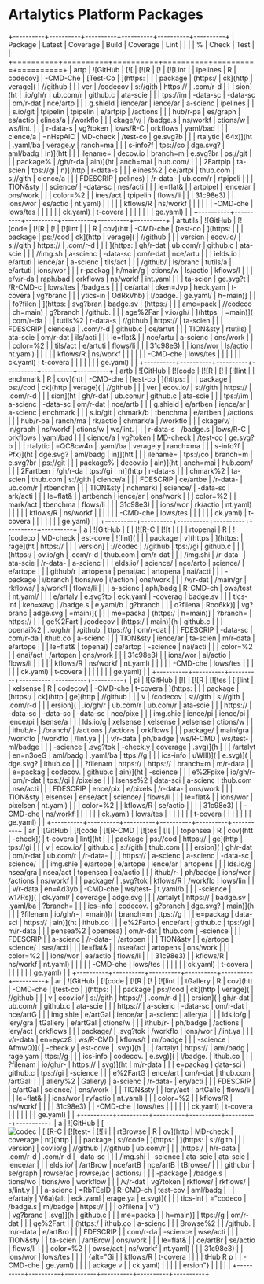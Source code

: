 # Artalytics Platform Packages

+----------+----------+----------+----------+----------+----------+
| Package  | Latest   | Coverage | Build    | Coverage | Lint     |
|          |          | %        | Check    | Test     |          |
+==========+==========+==========+==========+==========+==========+
| artp     | ![GitHub | [![      | [![R     | [!       | [![Lint  |
| ipelines | R        | codecov] | -CMD-Che | [Test-Co | ](https: |
|          | package  | (https:/ | ck](http | verage]( | //github |
|          | ver      | /codecov | s://gith | https:// | .com/r-d |
|          | sion](ht | .io/gh/r | ub.com/r | github.c | ata-scie |
|          | tps://im | -data-sc | -data-sc | om/r-dat | nce/artp |
|          | g.shield | ience/ar | ience/ar | a-scienc | ipelines |
|          | s.io/git | tpipelin | tpipelin | e/artpip | /actions |
|          | hub/r-pa | es/graph | es/actio | elines/a | /workflo |
|          | ckage/v/ | /badge.s | ns/workf | ctions/w | ws/lint. |
|          | r-data-s | vg?token | lows/R-C | orkflows | yaml/bad |
|          | cience/a | =nHspAlC | MD-check | /test-co | ge.svg?b |
|          | rtalytic | 64x)](ht | .yaml/ba | verage.y | ranch=ma |
|          | s-info?f | tps://co | dge.svg? | aml/badg | in)](htt |
|          | ilename= | decov.io | branch=m | e.svg?br | ps://git |
|          | package% | /gh/r-da | ain)](ht | anch=mai | hub.com/ |
|          | 2Fartpip | ta-scien | tps://gi | n)](http | r-data-s |
|          | elines%2 | ce/artpi | thub.com | s://gith | cience/a |
|          | FDESCRIP | pelines) | /r-data- | ub.com/r | rtpipeli |
|          | TION&sty |          | science/ | -data-sc | nes/acti |
|          | le=flat& |          | artpipel | ience/ar | ons/work |
|          | color=%2 |          | ines/act | tpipelin | flows/li |
|          | 31c98e3) |          | ions/wor | es/actio | nt.yaml) |
|          |          |          | kflows/R | ns/workf |          |
|          |          |          | -CMD-che | lows/tes |          |
|          |          |          | ck.yaml) | t-covera |          |
|          |          |          |          | ge.yaml) |          |
+----------+----------+----------+----------+----------+----------+
| artutils | ![GitHub | [![code  | [![R     | [!       | [![lint  |
|          | R        | cov](htt | -CMD-che | [test-co | ](https: |
|          | package  | ps://cod | ck](http | verage]( | //github |
|          | version  | ecov.io/ | s://gith | https:// | .com/r-d |
|          | ](https: | gh/r-dat | ub.com/r | github.c | ata-scie |
|          | //img.sh | a-scienc | -data-sc | om/r-dat | nce/artu |
|          | ields.io | e/artuti | ience/ar | a-scienc | tils/act |
|          | /github/ | ls/branc | tutils/a | e/artuti | ions/wor |
|          | r-packag | h/main/g | ctions/w | ls/actio | kflows/l |
|          | e/v/r-da | raph/bad | orkflows | ns/workf | int.yaml |
|          | ta-scien | ge.svg?t | /R-CMD-c | lows/tes | /badge.s |
|          | ce/artal | oken=Jvp | heck.yam | t-covera | vg?branc |
|          | ytics-in | OdRkVhb) | l/badge. | ge.yaml/ | h=main)] |
|          | fo?filen | ](https: | svg?bran | badge.sv | (https:/ |
|          | ame=pack | //codeco | ch=main) | g?branch | /github. |
|          | age%2Far | v.io/gh/ | ](https: | =main)]( | com/r-da |
|          | tutils%2 | r-data-s | //github | https:// | ta-scien |
|          | FDESCRIP | cience/a | .com/r-d | github.c | ce/artut |
|          | TION&sty | rtutils) | ata-scie | om/r-dat | ils/acti |
|          | le=flat& |          | nce/artu | a-scienc | ons/work |
|          | color=%2 |          | tils/act | e/artuti | flows/li |
|          | 31c98e3) |          | ions/wor | ls/actio | nt.yaml) |
|          |          |          | kflows/R | ns/workf |          |
|          |          |          | -CMD-che | lows/tes |          |
|          |          |          | ck.yaml) | t-covera |          |
|          |          |          |          | ge.yaml) |          |
+----------+----------+----------+----------+----------+----------+
| artb     | ![GitHub | [![code  | [![R     | [!       | [![lint  |
| enchmark | R        | cov](htt | -CMD-che | [test-co | ](https: |
|          | package  | ps://cod | ck](http | verage]( | //github |
|          | ver      | ecov.io/ | s://gith | https:// | .com/r-d |
|          | sion](ht | gh/r-dat | ub.com/r | github.c | ata-scie |
|          | tps://im | a-scienc | -data-sc | om/r-dat | nce/artb |
|          | g.shield | e/artben | ience/ar | a-scienc | enchmark |
|          | s.io/git | chmark/b | tbenchma | e/artben | /actions |
|          | hub/r-pa | ranch/ma | rk/actio | chmark/a | /workflo |
|          | ckage/v/ | in/graph | ns/workf | ctions/w | ws/lint. |
|          | r-data-s | /badge.s | lows/R-C | orkflows | yaml/bad |
|          | cience/a | vg?token | MD-check | /test-co | ge.svg?b |
|          | rtalytic | =QC8cw4n | .yaml/ba | verage.y | ranch=ma |
|          | s-info?f | Pfx)](ht | dge.svg? | aml/badg | in)](htt |
|          | ilename= | tps://co | branch=m | e.svg?br | ps://git |
|          | package% | decov.io | ain)](ht | anch=mai | hub.com/ |
|          | 2Fartben | /gh/r-da | tps://gi | n)](http | r-data-s |
|          | chmark%2 | ta-scien | thub.com | s://gith | cience/a |
|          | FDESCRIP | ce/artbe | /r-data- | ub.com/r | rtbenchm |
|          | TION&sty | nchmark) | science/ | -data-sc | ark/acti |
|          | le=flat& |          | artbench | ience/ar | ons/work |
|          | color=%2 |          | mark/act | tbenchma | flows/li |
|          | 31c98e3) |          | ions/wor | rk/actio | nt.yaml) |
|          |          |          | kflows/R | ns/workf |          |
|          |          |          | -CMD-che | lows/tes |          |
|          |          |          | ck.yaml) | t-covera |          |
|          |          |          |          | ge.yaml) |          |
+----------+----------+----------+----------+----------+----------+
| a        | ![GitHub | [        | [![R-C   | [![t     | [        |
| rtopenai | R        | ![codeco | MD-check | est-cove | ![lint]( |
|          | package  | v](https | ](https: | rage](ht | https:// |
|          | version] | ://codec | //github | tps://gi | github.c |
|          | (https:/ | ov.io/gh | .com/r-d | thub.com | om/r-dat |
|          | /img.shi | /r-data- | ata-scie | /r-data- | a-scienc |
|          | elds.io/ | science/ | nce/arto | science/ | e/artope |
|          | github/r | artopena | penai/ac | artopena | nai/acti |
|          | -package | i/branch | tions/wo | i/action | ons/work |
|          | /v/r-dat | /main/gr | rkflows/ | s/workfl | flows/li |
|          | a-scienc | aph/badg | R-CMD-ch | ows/test | nt.yaml/ |
|          | e/artaly | e.svg?to | eck.yaml | -coverag | badge.sv |
|          | tics-inf | ken=xavg | /badge.s | e.yaml/b | g?branch |
|          | o?filena | Roo6kk)] | vg?branc | adge.svg | =main)]( |
|          | me=packa | (https:/ | h=main)] | ?branch= | https:// |
|          | ge%2Fart | /codecov | (https:/ | main)](h | github.c |
|          | openai%2 | .io/gh/r | /github. | ttps://g | om/r-dat |
|          | FDESCRIP | -data-sc | com/r-da | ithub.co | a-scienc |
|          | TION&sty | ience/ar | ta-scien | m/r-data | e/artope |
|          | le=flat& | topenai) | ce/artop | -science | nai/acti |
|          | color=%2 |          | enai/act | /artopen | ons/work |
|          | 31c98e3) |          | ions/wor | ai/actio | flows/li |
|          |          |          | kflows/R | ns/workf | nt.yaml) |
|          |          |          | -CMD-che | lows/tes |          |
|          |          |          | ck.yaml) | t-covera |          |
|          |          |          |          | ge.yaml) |          |
+----------+----------+----------+----------+----------+----------+
| pi       | ![GitHub | [![      | [![R     | [![tes   | [![lint  |
| xelsense | R        | codecov] | -CMD-che | t-covera | ](https: |
|          | package  | (https:/ | ck](http | ge](http | //github |
|          | v        | /codecov | s://gith | s://gith | .com/r-d |
|          | ersion]( | .io/gh/r | ub.com/r | ub.com/r | ata-scie |
|          | https:// | -data-sc | -data-sc | -data-sc | nce/pixe |
|          | img.shie | ience/pi | ience/pi | ience/pi | lsense/a |
|          | lds.io/g | xelsense | xelsense | xelsense | ctions/w |
|          | ithub/r- | /branch/ | /actions | /actions | orkflows |
|          | package/ | main/gra | /workflo | /workflo | /lint.ya |
|          | v/r-data | ph/badge | ws/R-CMD | ws/test- | ml/badge |
|          | -science | .svg?tok | -check.y | coverage | .svg)](h |
|          | /artalyt | en=n3oeG | aml/badg | .yaml/ba | ttps://g |
|          | ics-info | uWlIl)]( | e.svg)]( | dge.svg? | ithub.co |
|          | ?filenam | https:// | https:// | branch=m | m/r-data |
|          | e=packag | codecov. | github.c | ain)](ht | -science |
|          | e%2Fpixe | io/gh/r- | om/r-dat | tps://gi | /pixelse |
|          | lsense%2 | data-sci | a-scienc | thub.com | nse/acti |
|          | FDESCRIP | ence/pix | e/pixels | /r-data- | ons/work |
|          | TION&sty | elsense) | ense/act | science/ | flows/li |
|          | le=flat& |          | ions/wor | pixelsen | nt.yaml) |
|          | color=%2 |          | kflows/R | se/actio |          |
|          | 31c98e3) |          | -CMD-che | ns/workf |          |
|          |          |          | ck.yaml) | lows/tes |          |
|          |          |          |          | t-covera |          |
|          |          |          |          | ge.yaml) |          |
+----------+----------+----------+----------+----------+----------+
| ar       | ![GitHub | [![code  | [![R-CMD | [![tes   | [![      |
| topensea | R        | cov](htt | -check]( | t-covera | lint](ht |
|          | package  | ps://cod | https:// | ge](http | tps://gi |
|          | v        | ecov.io/ | github.c | s://gith | thub.com |
|          | ersion]( | gh/r-dat | om/r-dat | ub.com/r | /r-data- |
|          | https:// | a-scienc | a-scienc | -data-sc | science/ |
|          | img.shie | e/artope | e/artope | ience/ar | artopens |
|          | lds.io/g | nsea/gra | nsea/act | topensea | ea/actio |
|          | ithub/r- | ph/badge | ions/wor | /actions | ns/workf |
|          | package/ | .svg?tok | kflows/R | /workflo | lows/lin |
|          | v/r-data | en=Ad3yb | -CMD-che | ws/test- | t.yaml/b |
|          | -science | w17Rs)]( | ck.yaml/ | coverage | adge.svg |
|          | /artalyt | https:// | badge.sv | .yaml/ba | ?branch= |
|          | ics-info | codecov. | g?branch | dge.svg? | main)](h |
|          | ?filenam | io/gh/r- | =main)]( | branch=m | ttps://g |
|          | e=packag | data-sci | https:// | ain)](ht | ithub.co |
|          | e%2Farto | ence/art | github.c | tps://gi | m/r-data |
|          | pensea%2 | opensea) | om/r-dat | thub.com | -science |
|          | FDESCRIP |          | a-scienc | /r-data- | /artopen |
|          | TION&sty |          | e/artope | science/ | sea/acti |
|          | le=flat& |          | nsea/act | artopens | ons/work |
|          | color=%2 |          | ions/wor | ea/actio | flows/li |
|          | 31c98e3) |          | kflows/R | ns/workf | nt.yaml) |
|          |          |          | -CMD-che | lows/tes |          |
|          |          |          | ck.yaml) | t-covera |          |
|          |          |          |          | ge.yaml) |          |
+----------+----------+----------+----------+----------+----------+
| ar       | ![GitHub | [![code  | [![R     | [!       | [![lint  |
| tGallery | R        | cov](htt | -CMD-che | [test-co | ](https: |
|          | package  | ps://cod | ck](http | verage]( | //github |
|          | v        | ecov.io/ | s://gith | https:// | .com/r-d |
|          | ersion]( | gh/r-dat | ub.com/r | github.c | ata-scie |
|          | https:// | a-scienc | -data-sc | om/r-dat | nce/artG |
|          | img.shie | e/artGal | ience/ar | a-scienc | allery/a |
|          | lds.io/g | lery/gra | tGallery | e/artGal | ctions/w |
|          | ithub/r- | ph/badge | /actions | lery/act | orkflows |
|          | package/ | .svg?tok | /workflo | ions/wor | /lint.ya |
|          | v/r-data | en=eycz8 | ws/R-CMD | kflows/t | ml/badge |
|          | -science | AfmwQ)]( | -check.y | est-cove | .svg)](h |
|          | /artalyt | https:// | aml/badg | rage.yam | ttps://g |
|          | ics-info | codecov. | e.svg)]( | l/badge. | ithub.co |
|          | ?filenam | io/gh/r- | https:// | svg)](ht | m/r-data |
|          | e=packag | data-sci | github.c | tps://gi | -science |
|          | e%2FartG | ence/art | om/r-dat | thub.com | /artGall |
|          | allery%2 | Gallery) | a-scienc | /r-data- | ery/acti |
|          | FDESCRIP |          | e/artGal | science/ | ons/work |
|          | TION&sty |          | lery/act | artGalle | flows/li |
|          | le=flat& |          | ions/wor | ry/actio | nt.yaml) |
|          | color=%2 |          | kflows/R | ns/workf |          |
|          | 31c98e3) |          | -CMD-che | lows/tes |          |
|          |          |          | ck.yaml) | t-covera |          |
|          |          |          |          | ge.yaml) |          |
+----------+----------+----------+----------+----------+----------+
| a        | ![GitHub | [![codec | [![R-C   | [![test- | [![li    |
| rtBrowse | R        | ov](http | MD-check | coverage | nt](http |
|          | package  | s://code | ](https: | ](https: | s://gith |
|          | version] | cov.io/g | //github | //github | ub.com/r |
|          | (https:/ | h/r-data | .com/r-d | .com/r-d | -data-sc |
|          | /img.shi | -science | ata-scie | ata-scie | ience/ar |
|          | elds.io/ | /artBrow | nce/artB | nce/artB | tBrowse/ |
|          | github/r | se/graph | rowse/ac | rowse/ac | actions/ |
|          | -package | /badge.s | tions/wo | tions/wo | workflow |
|          | /v/r-dat | vg?token | rkflows/ | rkflows/ | s/lint.y |
|          | a-scienc | =RbTEeID | R-CMD-ch | test-cov | aml/badg |
|          | e/artaly | V6a){alt | eck.yaml | erage.ya | e.svg)]( |
|          | tics-inf | ="codeco | /badge.s | ml/badge | https:// |
|          | o?filena | v"}](#0) | vg?branc | .svg)](h | github.c |
|          | me=packa |          | h=main)] | ttps://g | om/r-dat |
|          | ge%2Fart |          | (https:/ | ithub.co | a-scienc |
|          | Browse%2 |          | /github. | m/r-data | e/artBro |
|          | FDESCRIP |          | com/r-da | -science | wse/acti |
|          | TION&sty |          | ta-scien | /artBrow | ons/work |
|          | le=flat& |          | ce/artBr | se/actio | flows/li |
|          | color=%2 |          | owse/act | ns/workf | nt.yaml) |
|          | 31c98e3) |          | ions/wor | lows/tes |          |
|          | {alt="Gi |          | kflows/R | t-covera |          |
|          | tHub R p |          | -CMD-che | ge.yaml) |          |
|          | ackage v |          | ck.yaml) |          |          |
|          | ersion"} |          |          |          |          |
+----------+----------+----------+----------+----------+----------+
